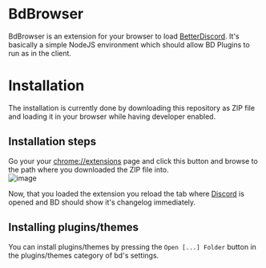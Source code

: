 # BdBrowser
BdBrowser is an extension for your browser to load [BetterDiscord](https://github.com/BetterDiscord/BetterDiscord). It's basically a simple NodeJS environment which should allow BD Plugins to run as in the client.

# Installation
The installation is currently done by downloading this repository as ZIP file and loading it in your browser while having developer enabled. 
## Installation steps
Go your your <a href="chrome://extensions">chrome://extensions</a> page and click this button and browse to the path where you downloaded the ZIP file into.
<br />
![image](https://user-images.githubusercontent.com/46447572/131920173-901089d2-6743-492b-ae9f-1bdcae7a35a5.png)

Now, that you loaded the extension you reload the tab where [Discord](https://discordapp.com/channels/@me) is opened and BD should show it's changelog immediately.
## Installing plugins/themes
You can install plugins/themes by pressing the `Open [...] Folder` button in the plugins/themes category of bd's settings.